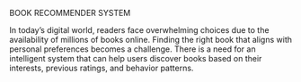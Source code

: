 BOOK RECOMMENDER SYSTEM

In today’s digital world, readers face overwhelming choices due to the availability of millions of books online. Finding the right book that aligns with personal preferences becomes a challenge. There is a need for an intelligent system that can help users discover books based on their interests, previous ratings, and behavior patterns.


